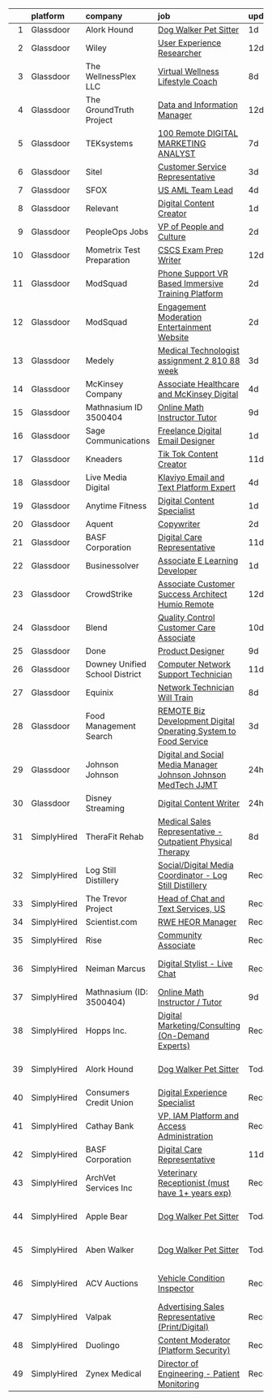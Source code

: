 

|    | platform    | company                        | job                                                                                                                                                                                                                                                                                                                                                                                                                                                                                                                                                                                                                                                                                                                                                                                                                                                                                                                                                                                                                                                                                                                                                                                                                                                                                                                                                           | update_time   | location                       |
|---:|:------------|:-------------------------------|:--------------------------------------------------------------------------------------------------------------------------------------------------------------------------------------------------------------------------------------------------------------------------------------------------------------------------------------------------------------------------------------------------------------------------------------------------------------------------------------------------------------------------------------------------------------------------------------------------------------------------------------------------------------------------------------------------------------------------------------------------------------------------------------------------------------------------------------------------------------------------------------------------------------------------------------------------------------------------------------------------------------------------------------------------------------------------------------------------------------------------------------------------------------------------------------------------------------------------------------------------------------------------------------------------------------------------------------------------------------|:--------------|:-------------------------------|
|  1 | Glassdoor   | Alork Hound                    | [Dog Walker Pet Sitter](https://www.glassdoor.com/partner/jobListing.htm?pos=108&ao=1110586&s=58&guid=00000181329fab588619d36d9d5a7875&src=GD_JOB_AD&t=SR&vt=w&ea=1&cs=1_e779810a&cb=1654411734491&jobListingId=1007916049081&cpc=AC285F3A3ECA6BB0&jrtk=3-0-1g4p9vatpr170801-1g4p9vau92hse000-ff724ecb54be2a79--6NYlbfkN0BK9GXDcakwdiqmeo8o-2GvkYnmPkq7xevAHdeF_847qgEqLohpJSeRuQHf9LuLTaWjjizpSVrtEUAcBZWssZ270Ukq_YCvNhSXKGSE4uZlt81PSYOIQpUyGvan-qGl7NcpuGzzujQR25pP_EHJx4OCVB7EvmIMigR7KAKZOduYxQc9mnVczTdob_H7Tejp7t4zvvaXKK4OBPN4R5BV64K9hhUPNJ5t1tHsJ8bUn4F5A0vYx1944Mk2ANf-_o119YSb7tdZxo_DrK9ZNfa1hj_Y9wr-jPRFnCmfpujfz1HsqNI5ipTHBXEtOecBKTyU6AtHjImRwSqtpDD3tozRA0lC6S37UDYpxjVynid37sF4rdaR62SD1kxBmQSkyQoMP45iDPgrtM6Li3ObU3KIKtBIyecYfKQko8Mb6j3e84f1iho7j7_sphvrxya67M9ZkmM0RaSOeGTCBd9zxARB0fuCJnk2fiAvGQQ%3D)                                                                                                                                                                                                                                                                                                                                                                                                                                                                                                                                | 1d            | Des Moines, IA                 |
|  2 | Glassdoor   | Wiley                          | [User Experience Researcher](https://www.glassdoor.com/partner/jobListing.htm?pos=127&ao=1136043&s=58&guid=00000181329fab588619d36d9d5a7875&src=GD_JOB_AD&t=SR&vt=w&cs=1_d0fff463&cb=1654411734493&jobListingId=1007885189157&jrtk=3-0-1g4p9vatpr170801-1g4p9vau92hse000-14dbec7bf3a1ccbe-)                                                                                                                                                                                                                                                                                                                                                                                                                                                                                                                                                                                                                                                                                                                                                                                                                                                                                                                                                                                                                                                                   | 12d           | Hoboken, NJ                    |
|  3 | Glassdoor   | The WellnessPlex  LLC          | [Virtual Wellness   Lifestyle Coach](https://www.glassdoor.com/partner/jobListing.htm?pos=117&ao=1136043&s=58&guid=00000181329fab588619d36d9d5a7875&src=GD_JOB_AD&t=SR&vt=w&ea=1&cs=1_ba8993e5&cb=1654411734492&jobListingId=1007898788425&jrtk=3-0-1g4p9vatpr170801-1g4p9vau92hse000-13a9b934ef70cfff-)                                                                                                                                                                                                                                                                                                                                                                                                                                                                                                                                                                                                                                                                                                                                                                                                                                                                                                                                                                                                                                                      | 8d            | Remote                         |
|  4 | Glassdoor   | The GroundTruth Project        | [Data and Information Manager](https://www.glassdoor.com/partner/jobListing.htm?pos=106&ao=1110586&s=58&guid=00000181329fab588619d36d9d5a7875&src=GD_JOB_AD&t=SR&vt=w&cs=1_0cb038eb&cb=1654411734490&jobListingId=1007885632179&cpc=75B6770C194DCF89&jrtk=3-0-1g4p9vatpr170801-1g4p9vau92hse000-68a314f5f4fc57f5--6NYlbfkN0BL-Tn3Jlwx4hCtCZrdWEXV-dJO5Q9TculpCQdvoUezkbrrL9_b_ZRZN5SPiv7-Nhl0EjrZUSwaR0KQMJ9xtIMhC6dgZuyZasP4sUthKeuqNoMHCQ6MyG3PRBtJucMbiipP-U82FFO5nlJrngKhr8Zk7nefZ-64p0vo56PcfoPYORxf13tEBUMcfOOKQaDvLcZkoIKPrncTttkRnBlHOlzwc833a-R-XVpJ00UkzL76z6JbfYNsCuV8hRKz290CMyqvQrVHwFDUTcrdbWVfYvEZjry1OQNwx97VLUOATrDhKE0pnQyg_JpgkrBZAaRxkPjjNfcLkwLzr9WolBenli80ARhqAHaM1EolRtXLT7a8fFzkOyxHoLL5dOO-ehRoGQGNp0IgnCkKnvAL5H7LLysKRW4Y38gN5NizkQhre55aPflKDVCOfoidBhmWLbWbuGd6jZpk9qv4WOxzF2rTu6UAwV-NGhb94jpLNl8gwq_ylUcNHw0465swrw0Ep9Z2XU5dJK1XlpYM6G151B2jiNPm)                                                                                                                                                                                                                                                                                                                                                                                                                                                                            | 12d           | Remote                         |
|  5 | Glassdoor   | TEKsystems                     | [100  Remote   DIGITAL MARKETING ANALYST](https://www.glassdoor.com/partner/jobListing.htm?pos=110&ao=1110586&s=58&guid=00000181329fab588619d36d9d5a7875&src=GD_JOB_AD&t=SR&vt=w&cs=1_040ad64d&cb=1654411734491&jobListingId=1007899974999&cpc=654405A9B1E0A9F5&jrtk=3-0-1g4p9vatpr170801-1g4p9vau92hse000-5149cb0d9f3e61b0--6NYlbfkN0AuKz8EBO1xHDEL7V2YF9xF3dC_I9B9i-Zw2Jh8clPMK9BxhHDJszxSomyxvhgA2FYx_ZUGr3UZh_yQj7USsy-jLLUm-deFajtvqIwL0tLHu7O-y3qtEMxoepAbc9WZR48j7pLCi7tV42EPq6wP2jJARL2-ND4HmRl8AuKNSB2xaX8R6nw4Rn3rY-SWkGlV25rxLUF0cEmObBE5uwnXHWvM0Ue19hG1rbe8nxin9_L5YOz0vFvFBXHwY2GA9jRjpQGMN2PFqNX2qHItrCaY36fsSmMgzHs_NVVaF-aVdPvgTa0Co1x_11SK5af01SKyl158JtzL5mpi3aHVEPgYU4k1DaG8duRfxqK6w0xL9nv53qRswXYcdTSWL1PxkTEi3MMRNqegaVt1cb_vibQddebPJb9XcbsKrIbX0RS2YV2E86tF8NkIDrQBxP_Ni_oYzZbzdmQqmgrUgfyWJAiyf9pvVYYyirWvgz2jVekGzcLfsE5YhSrnxu7YLsN7NiVP36c2P8CmWScFJhqTOCq9S6PGGcTzqyXllXbvN1R6oQULu49fbHLrSQ9S4knh-5blccuZBP0mqQzBPQ3F_-1cNNtKkHEtJMWXBUWp4TnZAsnIqjriUbYNBWRbPvljN8-PNnTJXB8YrAO6voSuAIHBTksCtpFNAeZmEcdXpgwR2RTHRsXtfEhlosp4vJw-1DCZRzkoNTT5dJ_YjgNm_DtsV5etALwIg91in9OM32OwEvDR5HBjeahsagmNdWoU9nod3SPYKpALRqkqb3Zg9W5fJ1h05ADaGQxE8K5pj96mftUgDpvrYDCX1Sc7EozQZ7oou7LodDQ7BhqNYnS3YDeSfwF6kiJfuPCDAA4UaK3Il3fWALZvw9mO_Hu-DxIfYVVdvQAV4wqTP32I591vWzoDbfSSJ0wsnxOod4-AyLlBVB_c7ixMHakfDf74ChKsRsZVq80oJwdaSAMKX9E4PhEEw2xx) | 7d            | Portland, OR                   |
|  6 | Glassdoor   | Sitel                          | [Customer Service Representative](https://www.glassdoor.com/partner/jobListing.htm?pos=105&ao=1110586&s=58&guid=00000181329fab588619d36d9d5a7875&src=GD_JOB_AD&t=SR&vt=w&cs=1_c2985926&cb=1654411734490&jobListingId=1007909330240&cpc=FAE5E775D180B2FB&jrtk=3-0-1g4p9vatpr170801-1g4p9vau92hse000-a3337930f4f5ff1d--6NYlbfkN0CBtZxUpP1QTOYFeIJnsNrvL2IvFQoGtsAuEWSa46ujWchAy_wA9SYXR3yaHNsjgXrcQHRvIinMTp5GEKJ2S4t2yy6MNG8BtsIhhNf5nnxkqjRp12Xbi1bkS2Id3RNBFcHsqGFBmA8-__pQGRluRP0gMRvkhM7W_2gtdeXXI95GjRqdfNSeorqUHQ9-wlmbRwocIcuFCQM1F83xKCbKhQn7u0X5M0bhjNpCZJTIaSfpkJe59u86dfT3-bTILd3STK3qWaBz6AidQm1Twm_0gOkYAcxLTgrC9miPTx2lAKYpq5RhlPKZpZnjtat0begg9iJoTNGDIz5IE1RxuXrq4ZOegnyzGjScJrG5h7DVjLUKcaL0l9Tf_CmRj4gErVm6A2KPmSqATE7Fjd4nbJwI3tsx-bgc4aKsNWOmUEuIH0a0d99BkHtnR3we3d7Uclzu78Ihk9yj5gfYcgloSK69IX7zTvgbo8mwKL5oxd5SPlCWBUx7MSq2TpbdgGWzN_7ghGvzLW9lzKy9g1IjD4s2dez30QrkQCYKxB45W7F32i50l-8ls-ac6y5k)                                                                                                                                                                                                                                                                                                                                                                                                                                         | 3d            | Knoxville, TN                  |
|  7 | Glassdoor   | SFOX                           | [US AML Team Lead](https://www.glassdoor.com/partner/jobListing.htm?pos=128&ao=1136043&s=58&guid=00000181329fab588619d36d9d5a7875&src=GD_JOB_AD&t=SR&vt=w&cs=1_47d6b034&cb=1654411734493&jobListingId=1007907080345&jrtk=3-0-1g4p9vatpr170801-1g4p9vau92hse000-3edce256bbd78b30-)                                                                                                                                                                                                                                                                                                                                                                                                                                                                                                                                                                                                                                                                                                                                                                                                                                                                                                                                                                                                                                                                             | 4d            | Remote                         |
|  8 | Glassdoor   | Relevant                       | [Digital Content Creator](https://www.glassdoor.com/partner/jobListing.htm?pos=118&ao=1136043&s=58&guid=00000181329fab588619d36d9d5a7875&src=GD_JOB_AD&t=SR&vt=w&cs=1_c85c1cb9&cb=1654411734492&jobListingId=1007917404276&jrtk=3-0-1g4p9vatpr170801-1g4p9vau92hse000-001c04b7fc8706a0-)                                                                                                                                                                                                                                                                                                                                                                                                                                                                                                                                                                                                                                                                                                                                                                                                                                                                                                                                                                                                                                                                      | 1d            | Remote                         |
|  9 | Glassdoor   | PeopleOps Jobs                 | [VP of People and Culture](https://www.glassdoor.com/partner/jobListing.htm?pos=115&ao=1136043&s=58&guid=00000181329fab588619d36d9d5a7875&src=GD_JOB_AD&t=SR&vt=w&cs=1_573e3601&cb=1654411734491&jobListingId=1007914123648&jrtk=3-0-1g4p9vatpr170801-1g4p9vau92hse000-fffb6c26d4a30ea4-)                                                                                                                                                                                                                                                                                                                                                                                                                                                                                                                                                                                                                                                                                                                                                                                                                                                                                                                                                                                                                                                                     | 2d            | Remote                         |
| 10 | Glassdoor   | Mometrix Test Preparation      | [CSCS Exam Prep Writer](https://www.glassdoor.com/partner/jobListing.htm?pos=107&ao=1110586&s=58&guid=00000181329fab588619d36d9d5a7875&src=GD_JOB_AD&t=SR&vt=w&ea=1&cs=1_03507e12&cb=1654411734491&jobListingId=1007886296167&cpc=C4A69CCDBB3B9599&jrtk=3-0-1g4p9vatpr170801-1g4p9vau92hse000-17f6d27c1c44c075--6NYlbfkN0ATmSSpKrHMHm9Dq56dVK5ZPD4usKt266Vnq4YNDr0FwY_Ae90X-hPRLeL3dxpci7N_K0uFlDJkOknqEJJbGCDgni-gOxN0aw_b16JFHsd-cNOYMnxdqRU9ilqR5t73ABD2-3uIIBqgl9RBukSSwCL46Pyh2GMOXCdQV1s_XnEOOwQwwc-4toJ19HJyRhkd9AWbgT82nHtNHTJUmUIzh-nOW085TmDKu-Ql2E0qGtNynHSJ8FkFL4GLP0ylcJ9m4JbWgdGKhT-RZemi572ZgpXJQLbg5SKBLhrXxdJcPXZoP6YDdsNR_0e2a6gfBOg_XyZsyTUbCU7XPpGHDd-8nEDrT07Pk0MMxajMFXKdNuTsWLmGwBpoopJmQxQ0hJjhvlUZa9rP7E2ueaoxEuYm2INhIm2ZPwH6nP2Iyc0rH3Y32xg_VgbCrn-47dJsuYAFspEoljVT_fRgUTQajcbSyLCkMO-Z-vc51rVNC7FWfA3NIn3WpAbQzsaVKBHoFp2SksU%3D)                                                                                                                                                                                                                                                                                                                                                                                                                                                                                                | 12d           | Remote                         |
| 11 | Glassdoor   | ModSquad                       | [Phone Support   VR Based Immersive Training Platform](https://www.glassdoor.com/partner/jobListing.htm?pos=121&ao=1136043&s=58&guid=00000181329fab588619d36d9d5a7875&src=GD_JOB_AD&t=SR&vt=w&ea=1&cs=1_af54c3fc&cb=1654411734492&jobListingId=1007914451778&jrtk=3-0-1g4p9vatpr170801-1g4p9vau92hse000-ac07e67f874fa137-)                                                                                                                                                                                                                                                                                                                                                                                                                                                                                                                                                                                                                                                                                                                                                                                                                                                                                                                                                                                                                                    | 2d            | Remote                         |
| 12 | Glassdoor   | ModSquad                       | [Engagement Moderation   Entertainment Website](https://www.glassdoor.com/partner/jobListing.htm?pos=125&ao=1136043&s=58&guid=00000181329fab588619d36d9d5a7875&src=GD_JOB_AD&t=SR&vt=w&ea=1&cs=1_818c3399&cb=1654411734493&jobListingId=1007914451785&jrtk=3-0-1g4p9vatpr170801-1g4p9vau92hse000-e01aebc699bf8670-)                                                                                                                                                                                                                                                                                                                                                                                                                                                                                                                                                                                                                                                                                                                                                                                                                                                                                                                                                                                                                                           | 2d            | Remote                         |
| 13 | Glassdoor   | Medely                         | [Medical Technologist assignment  2 810 88 week](https://www.glassdoor.com/partner/jobListing.htm?pos=109&ao=1110586&s=58&guid=00000181329fab588619d36d9d5a7875&src=GD_JOB_AD&t=SR&vt=w&cs=1_27e93cba&cb=1654411734491&jobListingId=1007910536813&cpc=56C4EA4A1A191A49&jrtk=3-0-1g4p9vatpr170801-1g4p9vau92hse000-ff20c0873c05e2ad--6NYlbfkN0ACukSxGF2_NdOysT3aMhAHK4WO_w6Vhqdnkws-TCRQWZtPA-xM905aOTb8_NFzXe4UFeDEJaELYRBOvnMDun9gObMCOgnRLkXgILK3ZfuKW99FKt3tFywnW5ofy2PwYMLmiOgSb6KvlQFXz7HBtoSJRWXSDnn1GEZilFJl7U1Ebu-rbZMVIA5k-v4T_4Yga6GvF5Mi6XX4SlzhAX41Sr3fnVkaztHU0dJ2oJKBIidsv6qgWmb9-r21LDfY4kJNK9K0tLFO6Zr9D36xQTDggyjonrOPmlwZOzaoFaHHzTLiTJpnV3IpSgrGzK8zHXfjfMqv_X6sXE4RgPJFe8xzOkQBanW_9L_VIPxmBX6wTTlVBXlkXkm5sc4UVcWLzYktXCa833YFyU-fOkup9BaOuNwsum4DZbwE3byUCPpQLbU9blwU1z7bqrrooxnQPoBm4IQTLik3BKOgZPcxLrOgtjl4tYaG5gqyRsvEjbRPtNPF7BW9DRRH21ouxBmDXbqzJ_pWvu9Wtc3G5EyplJBI_JDkcndL3kHni1Zi2M4WT__gdN5cWQxKbdM9sCRMsdhhYFJIpMbdzf9RZcURXxgeSsmWTM9DdI-2AKXtFDA7binytmsnvWE7OQeVv2fpkHCwI1WndHXsDh7lQxhN3SCSrvSNEzikijVnfnHRlU0xm2VutJP1fV8TbbEul2igbkmRi7mINWbNs4Catg%3D%3D)                                                                                                                                                                                                                                                              | 3d            | Troy, OH                       |
| 14 | Glassdoor   | McKinsey   Company             | [Associate   Healthcare and McKinsey Digital](https://www.glassdoor.com/partner/jobListing.htm?pos=124&ao=1136043&s=58&guid=00000181329fab588619d36d9d5a7875&src=GD_JOB_AD&t=SR&vt=w&cs=1_c20996d2&cb=1654411734493&jobListingId=1007905828835&jrtk=3-0-1g4p9vatpr170801-1g4p9vau92hse000-de02aeae97a19935-)                                                                                                                                                                                                                                                                                                                                                                                                                                                                                                                                                                                                                                                                                                                                                                                                                                                                                                                                                                                                                                                  | 4d            | Atlanta, GA                    |
| 15 | Glassdoor   | Mathnasium  ID  3500404        | [Online Math Instructor   Tutor](https://www.glassdoor.com/partner/jobListing.htm?pos=116&ao=1136043&s=58&guid=00000181329fab588619d36d9d5a7875&src=GD_JOB_AD&t=SR&vt=w&ea=1&cs=1_51d91f4f&cb=1654411734492&jobListingId=1007895614711&jrtk=3-0-1g4p9vatpr170801-1g4p9vau92hse000-809b1b37cd01241b-)                                                                                                                                                                                                                                                                                                                                                                                                                                                                                                                                                                                                                                                                                                                                                                                                                                                                                                                                                                                                                                                          | 9d            | Remote                         |
| 16 | Glassdoor   | Sage Communications            | [Freelance Digital Email Designer](https://www.glassdoor.com/partner/jobListing.htm?pos=102&ao=1110586&s=58&guid=00000181329fab588619d36d9d5a7875&src=GD_JOB_AD&t=SR&vt=w&ea=1&cs=1_25548f09&cb=1654411734490&jobListingId=1007916382036&cpc=A0637F14311B9419&jrtk=3-0-1g4p9vatpr170801-1g4p9vau92hse000-9138dbce5ae0f4d4--6NYlbfkN0Bw4eilJLL6njo-bmuEWNQ4kNTbq7KRyPE7FcZd-Sq0cUNIlHWg1RmZdtZxYgPgvMKCcW470oMEKm9yUfH-WhpZfbhmF4BinsG6u2z6Sv0cm_laneQccpVMRJj7W4vUwLsothWtwiHVusC3CTakdu2x4B5fb5YmBF7pJm-ZDntAkSBF-tREePaSBYMZNMS9LjNZup-BxgL-Vros1RJFMGtNcLrvadymfvzKCPBtzOmg5y8CSqHwGspwwwOt7G2Bg8vKuHgX53wsHM-Pu8MHlcqlhpctMceOfCCFJhFB3byYQPrAh-sCbrsSb_1xYiupi4n2FoWjVzBO3YiezJSgaVuU9BgY67XhOsNid1-ejfMJJ8y0weAnQnMOODOo7y-NnkSmDpXufSGIwoLALMyZF5eNUkAIajB1CBLe--0MxFpK5_CvqLWV9MnZnzXkX4LvOmUKbKRzeop_6XKHwQ9T7qWH6uwBZonJ2eFiqLP1VRqxdlT3hfP4_ODmznnIbltzfII%3D)                                                                                                                                                                                                                                                                                                                                                                                                                                                                                     | 1d            | Massachusetts                  |
| 17 | Glassdoor   | Kneaders                       | [Tik Tok Content Creator](https://www.glassdoor.com/partner/jobListing.htm?pos=129&ao=1136043&s=58&guid=00000181329fab588619d36d9d5a7875&src=GD_JOB_AD&t=SR&vt=w&ea=1&cs=1_02b0ac22&cb=1654411734493&jobListingId=1007890173137&jrtk=3-0-1g4p9vatpr170801-1g4p9vau92hse000-75a2260f8256db3e-)                                                                                                                                                                                                                                                                                                                                                                                                                                                                                                                                                                                                                                                                                                                                                                                                                                                                                                                                                                                                                                                                 | 11d           | American Fork, UT              |
| 18 | Glassdoor   | Live Media Digital             | [Klaviyo Email and Text Platform Expert](https://www.glassdoor.com/partner/jobListing.htm?pos=104&ao=1110586&s=58&guid=00000181329fab588619d36d9d5a7875&src=GD_JOB_AD&t=SR&vt=w&ea=1&cs=1_ea99221d&cb=1654411734490&jobListingId=1007905273568&cpc=47CFDC01B3F81FAC&jrtk=3-0-1g4p9vatpr170801-1g4p9vau92hse000-ae8ad084977edd4a--6NYlbfkN0DWBQaY2zwAgLYjaHT7Fkd6i5PkXdnv4VQtX_K4EGjieNAi7hF5eXFClefUIk4sLcqZhMkg0gkgeLOHWVqxF11QzDrvKwzS56As2KYy_sCgKTj7OwB7obsZpsY4UrQ6B6W7u09d54JwKn4MEWfMeAjPE8c7beYuWLfTxGojTFpwzedircoc938xLr2GGDob2AWJCypMgkeBxXN6jkaovIhipIAFgoxNqZFYGKsKk64zNOLEI51peI3uyLjPGqh6R2usVVJLRM3ZPbIuPFgxEVo_jJ99xXVgQiQ5j3SPGo5pju37UJOSZ2wtar4cCBsp2quXpo-G8GqSQ3FYfHY79HiFxF5UwiAlCTIxkgKTH5wy4UUz5S7uwb8SuixF8ysoCUVcnE5Wi1YkMXr8cwu8h3bXM-KMaj32NOiobRz0kREbuxnQZgMLMuEQympalcMh9-y7CEuLYtQ32Hv__cxAW9DkI3BRNWoq5wedipvoi_i8hBiLqmPQ0jGdGpczqHv9kY0%3D)                                                                                                                                                                                                                                                                                                                                                                                                                                                                               | 4d            | Remote                         |
| 19 | Glassdoor   | Anytime Fitness                | [Digital Content Specialist](https://www.glassdoor.com/partner/jobListing.htm?pos=103&ao=1110586&s=58&guid=00000181329fab588619d36d9d5a7875&src=GD_JOB_AD&t=SR&vt=w&ea=1&cs=1_dad22d5e&cb=1654411734490&jobListingId=1007916007405&cpc=AC285F3A3ECA6BB0&jrtk=3-0-1g4p9vatpr170801-1g4p9vau92hse000-b730ad67e4610c4d--6NYlbfkN0AoDDpkrGhtzKE0gVp1BlX-LnPD9pSPoLM4cZg7PJyRwXta8g-PD65gtwwxll4D2MuHAFo27I93awlALvy9Y0Mn9HhJvejTWrye-1QKMASfk8GOxbKNyGPZn20x4UqE5clZSz9ts_BJJVK9mq7LLMlk8MttZzhMOPlhYFa7gQ4_ehER4jnC61pV7zBiPeL3HXpTZAqYcw3K3TElswTbC0PTsdMKFIu2A6Cvc7CvcrSzZu57GTPPOiGbwFMzTt3dkfhDXNT4XaBb_NbfPFKYX6W-ILP6tDB2drY4KHaWpKHdPvFE_jQXUTwAlxvNuNLeh7Skj19Vs06jbEGjEM4TcOC2j7ljiHuAkn8IRuZcoaaeH_s_i4XQZ5iDYgA_8DkdVb8uBGdYMv2zvGTfzuli0nr4PHHVRsZTGWzVB98eOFzzTlOpp2KzviV9D2_VCIhBx3InbrIie6EBMR1z--niJ-Azo0tC70Mhmbd1tQ50M_BYPTy0AyoNAKKcftuPp2paK1g%3D)                                                                                                                                                                                                                                                                                                                                                                                                                                                                                           | 1d            | Remote                         |
| 20 | Glassdoor   | Aquent                         | [Copywriter](https://www.glassdoor.com/partner/jobListing.htm?pos=111&ao=1110586&s=58&guid=00000181329fab588619d36d9d5a7875&src=GD_JOB_AD&t=SR&vt=w&cs=1_45ec1506&cb=1654411734491&jobListingId=1007914398207&cpc=334ABAF5D42DC775&jrtk=3-0-1g4p9vatpr170801-1g4p9vau92hse000-a7a1d026ea648034--6NYlbfkN0DMrcEu7yrtATojKJA7cEzGQ3FdRGWLh0CZQInL4ECGI9gD0Wolx9R2EDT7B77c2cSymM_uSYRioRs7ecjj2HwU4YNswYMNTZE0nYhXPmEAYwsAriNAwgqoFob9aVZYDg1vx1oLzhH-7VaKfYw2xtmfryrG52qPWI5-X41sYkEIJGjLpXtgD5HAyL58_nIC1jnw6dLIWgATNwPCND4uZ7qPgL-k_hM0bXYbaqVuCteYj_w55ToErEJ9MBsjsTq5ApsP9fxdI8x5urOl2VjsPhwMck0dAg-w2rtsbpRMB5ljOwm9k5fwIpjCCfRvdzKfsIOGNA0Xo36-qCdc_wvkGQmNcTnPm3m-VPlMa42uMOIo8jlA9pdpB7l2J3B9PQ_5crKju8M3xpzPDYUaXq1ju0OzR0-vYRv3_f6x7X67sKh0I0opq_ZucrliK4ghZ4p2_NPYbX2SJFjIDg%3D%3D)                                                                                                                                                                                                                                                                                                                                                                                                                                                                                                                                                                  | 2d            | Remote                         |
| 21 | Glassdoor   | BASF Corporation               | [Digital Care Representative](https://www.glassdoor.com/partner/jobListing.htm?pos=113&ao=1136043&s=58&guid=00000181329fab588619d36d9d5a7875&src=GD_JOB_AD&t=SR&vt=w&ea=1&cs=1_8115ba47&cb=1654411734491&jobListingId=1007888920939&jrtk=3-0-1g4p9vatpr170801-1g4p9vau92hse000-45282b90fdaaef96-)                                                                                                                                                                                                                                                                                                                                                                                                                                                                                                                                                                                                                                                                                                                                                                                                                                                                                                                                                                                                                                                             | 11d           | Remote                         |
| 22 | Glassdoor   | Businessolver                  | [Associate E Learning Developer](https://www.glassdoor.com/partner/jobListing.htm?pos=119&ao=1136043&s=58&guid=00000181329fab588619d36d9d5a7875&src=GD_JOB_AD&t=SR&vt=w&cs=1_ffde0ce0&cb=1654411734492&jobListingId=1007916416292&jrtk=3-0-1g4p9vatpr170801-1g4p9vau92hse000-53f615bb92c1c5b1-)                                                                                                                                                                                                                                                                                                                                                                                                                                                                                                                                                                                                                                                                                                                                                                                                                                                                                                                                                                                                                                                               | 1d            | West Des Moines, IA            |
| 23 | Glassdoor   | CrowdStrike                    | [Associate Customer Success Architect  Humio  Remote ](https://www.glassdoor.com/partner/jobListing.htm?pos=126&ao=1136043&s=58&guid=00000181329fab588619d36d9d5a7875&src=GD_JOB_AD&t=SR&vt=w&cs=1_b0f4ff18&cb=1654411734493&jobListingId=1007886123756&jrtk=3-0-1g4p9vatpr170801-1g4p9vau92hse000-115fdcdb32b00d91-)                                                                                                                                                                                                                                                                                                                                                                                                                                                                                                                                                                                                                                                                                                                                                                                                                                                                                                                                                                                                                                         | 12d           | Remote                         |
| 24 | Glassdoor   | Blend                          | [Quality Control   Customer Care Associate](https://www.glassdoor.com/partner/jobListing.htm?pos=123&ao=1136043&s=58&guid=00000181329fab588619d36d9d5a7875&src=GD_JOB_AD&t=SR&vt=w&cs=1_4e9812f9&cb=1654411734492&jobListingId=1007893390150&jrtk=3-0-1g4p9vatpr170801-1g4p9vau92hse000-7f51d0c6a1812ba6-)                                                                                                                                                                                                                                                                                                                                                                                                                                                                                                                                                                                                                                                                                                                                                                                                                                                                                                                                                                                                                                                    | 10d           | Remote                         |
| 25 | Glassdoor   | Done                           | [Product Designer](https://www.glassdoor.com/partner/jobListing.htm?pos=101&ao=1110586&s=58&guid=00000181329fab588619d36d9d5a7875&src=GD_JOB_AD&t=SR&vt=w&cs=1_ad320d6f&cb=1654411734489&jobListingId=1007896596008&cpc=EE7F0D06914A6BE7&jrtk=3-0-1g4p9vatpr170801-1g4p9vau92hse000-62694e3607ed607e--6NYlbfkN0C-LxO6OzFeyYVxZOsqOoGVZSPgtH8WHva8NWd1WDVRmqXupYKp1xC7mBY477ooZpLSbW9f2GHbcWvIeALBGdza5CccmxxfJIlOcVioI_zaq_nlqjoAI9qWq4AcwmRasbYh3PVdAmo-nd2dfN4TyJGlDH__UQKqaR9AQZwfwL5gEGZlNmtrP0nIZZcyiivmOFmWZHaILyjoPh1rEylV5dNRIs_jr8hssIu3JislZpe9cH8uP5G0rDI7fkejtdjtFLnPRsbobfn_ST2W3SrY2-8QgOPSfbxyrqTrrMvfZ5AXXTlK-IyHAVZ2hzHBldfCLA324MN4xLh8_ZBoTl6Gr8AcZyXv__Fo2kJD_4uRYEyHgKJVa8RZwryoJ7VgrrXFdvW_XIxp5ve1U4tK1PlEwyOZ1Td30vz2-L9dRK-ac9hPGVRBqFnPF_EoxFNbf5H4yVr-6Ou2z8kknSicCVzHWt4uf8-9vD_-VxImktVKdjPh9KG4Ldh3BM3DS2kHB7riEPBWAZ_kyJ-XxdZVJinQ7QpkKXhtCXdCtUoINyfwY6JPOpl1be7v_CyvXtD91pMhIVbxKONlK_cPDhJkLMq--GwL)                                                                                                                                                                                                                                                                                                                                                                                                                        | 9d            | Remote                         |
| 26 | Glassdoor   | Downey Unified School District | [Computer Network Support Technician](https://www.glassdoor.com/partner/jobListing.htm?pos=122&ao=1136043&s=58&guid=00000181329fab588619d36d9d5a7875&src=GD_JOB_AD&t=SR&vt=w&cs=1_a0d0fcec&cb=1654411734492&jobListingId=1007890495961&jrtk=3-0-1g4p9vatpr170801-1g4p9vau92hse000-cec1bec8172b8864-)                                                                                                                                                                                                                                                                                                                                                                                                                                                                                                                                                                                                                                                                                                                                                                                                                                                                                                                                                                                                                                                          | 11d           | Downey, CA                     |
| 27 | Glassdoor   | Equinix                        | [Network Technician  Will Train ](https://www.glassdoor.com/partner/jobListing.htm?pos=130&ao=1136043&s=58&guid=00000181329fab588619d36d9d5a7875&src=GD_JOB_AD&t=SR&vt=w&ea=1&cs=1_1d75e189&cb=1654411734493&jobListingId=1007898774768&jrtk=3-0-1g4p9vatpr170801-1g4p9vau92hse000-e906e1e8c1f0cd81-)                                                                                                                                                                                                                                                                                                                                                                                                                                                                                                                                                                                                                                                                                                                                                                                                                                                                                                                                                                                                                                                         | 8d            | Secaucus, NJ                   |
| 28 | Glassdoor   | Food Management Search         | [REMOTE   Biz Development   Digital Operating System to Food Service](https://www.glassdoor.com/partner/jobListing.htm?pos=112&ao=1110586&s=58&guid=00000181329fab588619d36d9d5a7875&src=GD_JOB_AD&t=SR&vt=w&cs=1_6944f29f&cb=1654411734491&jobListingId=1007910497595&cpc=9908D8D4413DBB8A&jrtk=3-0-1g4p9vatpr170801-1g4p9vau92hse000-6c371b3676e2ca89--6NYlbfkN0A5Q-NUM5VOQJcgw0aOtbkFdKUztaVAJ2TtkczD_hHqETP2y8q68SCPO7eR8yfBTV5JVuC8rWRA2BL0RTXG8zG-_zU2P6kvrxaWWiSlh97fryqPHaGyspAcEwbHG2WUr2s7sqPlPDO8wJ8QJcH_Mfdg_xQLC6AjL2aBOHq2iVoIgXS7GfrpWEbOjQ4aqh139KqNJbegEwY31aux26ebxGsrIZZoABhM3YLQfk7AKWcPeNqhCdtO0Oks12o2H-AmBh2ODug5mLltknY7TEWpfeoij0CCnvqbTbk6jXfOhH4AS0wAisIfpqsSLrB569Jwf4TzQHAm308RWOx0Sk5XmnGQi_bX7IwK8z5F9l-2jycsGTibdnD-GB5plFJS9toGB_A9CbaiK2BvLj5eh-fSFe9eRjGI5oWX-WnyyseMTkdOiS0N0udw7LJCRm9xMvc-n4rSzBwSVxUElb2j8mlrAm-ipgJ0BHDYkwL7MngTYP0-RcjzF7dAZx0h3wOlATt0SaTgIt7wkSIiU6alehiF9RYSsagi8jcEc0GXudWqhImICU9PzPFL2k28h_i4rRvxW29hpWn7E43ez7qVlPf73I_xuIuWGFwrEOre5NA0JduK025QXJc3ARSdER4crVEjU3ZCDk6PCYCZlZmtRQIYwthwRk6FcGe9duI%3D)                                                                                                                                                                                                                                                                                       | 3d            | Chicago, IL                    |
| 29 | Glassdoor   | Johnson   Johnson              | [Digital and Social Media Manager  Johnson   Johnson MedTech  JJMT ](https://www.glassdoor.com/partner/jobListing.htm?pos=120&ao=1136043&s=58&guid=00000181329fab588619d36d9d5a7875&src=GD_JOB_AD&t=SR&vt=w&cs=1_cb6cab87&cb=1654411734492&jobListingId=1007917517267&jrtk=3-0-1g4p9vatpr170801-1g4p9vau92hse000-a4e6cb1705da6a20-)                                                                                                                                                                                                                                                                                                                                                                                                                                                                                                                                                                                                                                                                                                                                                                                                                                                                                                                                                                                                                           | 24h           | Chicago, IL                    |
| 30 | Glassdoor   | Disney Streaming               | [Digital Content Writer](https://www.glassdoor.com/partner/jobListing.htm?pos=114&ao=1136043&s=58&guid=00000181329fab588619d36d9d5a7875&src=GD_JOB_AD&t=SR&vt=w&cs=1_beef24c0&cb=1654411734491&jobListingId=1007917677738&jrtk=3-0-1g4p9vatpr170801-1g4p9vau92hse000-bbd5534f4887c1b4-)                                                                                                                                                                                                                                                                                                                                                                                                                                                                                                                                                                                                                                                                                                                                                                                                                                                                                                                                                                                                                                                                       | 24h           | San Antonio, TX                |
| 31 | SimplyHired | TheraFit Rehab                 | [Medical Sales Representative - Outpatient Physical Therapy](https://www.simplyhired.com/job/ikWySynj8juSIkgF_aQsL0rHVFzyM_rXSYLQ0KqCD6x6SfyRGav2ww?q=digital+platform)                                                                                                                                                                                                                                                                                                                                                                                                                                                                                                                                                                                                                                                                                                                                                                                                                                                                                                                                                                                                                                                                                                                                                                                       | 8d            | Westminster, MD                |
| 32 | SimplyHired | Log Still Distillery           | [Social/Digital Media Coordinator - Log Still Distillery](https://www.simplyhired.com/job/fH2QZt2Iln5MTxF261c3kWAI768bfNpp9YrA6UbACl6MOPOhDU69aQ?q=digital+platform)                                                                                                                                                                                                                                                                                                                                                                                                                                                                                                                                                                                                                                                                                                                                                                                                                                                                                                                                                                                                                                                                                                                                                                                          | Recently      | New Haven, KY                  |
| 33 | SimplyHired | The Trevor Project             | [Head of Chat and Text Services, US](https://www.simplyhired.com/job/z9XsD4e0sonaBAwCpsrqZXakAruOO1JrEFXoP7Ov4g0C5GLoWy9G_g?q=digital+platform)                                                                                                                                                                                                                                                                                                                                                                                                                                                                                                                                                                                                                                                                                                                                                                                                                                                                                                                                                                                                                                                                                                                                                                                                               | Recently      | United States                  |
| 34 | SimplyHired | Scientist.com                  | [RWE HEOR Manager](https://www.simplyhired.com/job/DlB5pi1m20BSZ3K5OgNLw4AYCYjURItK-2qPpHlclj-tEEdWSHSEvQ?q=digital+platform)                                                                                                                                                                                                                                                                                                                                                                                                                                                                                                                                                                                                                                                                                                                                                                                                                                                                                                                                                                                                                                                                                                                                                                                                                                 | Recently      | Remote                         |
| 35 | SimplyHired | Rise                           | [Community Associate](https://www.simplyhired.com/job/v5eoB2-nT4pauGWjrDu1822Pvqlueb1R-pv2IszuVtOkGJgKoaydcA?q=digital+platform)                                                                                                                                                                                                                                                                                                                                                                                                                                                                                                                                                                                                                                                                                                                                                                                                                                                                                                                                                                                                                                                                                                                                                                                                                              | Recently      | Remote                         |
| 36 | SimplyHired | Neiman Marcus                  | [Digital Stylist - Live Chat](https://www.simplyhired.com/job/CvAFVMCN-TRQZsigpMCF7Ee_TPbgo-YZ-wSTRRjzCONd7kgls9rG_w?q=digital+platform)                                                                                                                                                                                                                                                                                                                                                                                                                                                                                                                                                                                                                                                                                                                                                                                                                                                                                                                                                                                                                                                                                                                                                                                                                      | Recently      | Phoenix, AZ +4 locations       |
| 37 | SimplyHired | Mathnasium (ID: 3500404)       | [Online Math Instructor / Tutor](https://www.simplyhired.com/job/aDv_u6tol6UhyeG4ROKLhfGnu3PhxO52041awbPD_89-4SpMdkYwWg?q=digital+platform)                                                                                                                                                                                                                                                                                                                                                                                                                                                                                                                                                                                                                                                                                                                                                                                                                                                                                                                                                                                                                                                                                                                                                                                                                   | 9d            | Remote                         |
| 38 | SimplyHired | Hopps Inc.                     | [Digital Marketing/Consulting (On-Demand Experts)](https://www.simplyhired.com/job/SgWHDR-DunahCtUJSZs-hBApBRAAVSdUvnmIq-YQ5r8kUiO0HvKFMQ?q=digital+platform)                                                                                                                                                                                                                                                                                                                                                                                                                                                                                                                                                                                                                                                                                                                                                                                                                                                                                                                                                                                                                                                                                                                                                                                                 | Recently      | Remote                         |
| 39 | SimplyHired | Alork Hound                    | [Dog Walker Pet Sitter](https://www.simplyhired.com/job/bVNUpnA2q2YMpfH-2XpWYjQZpZ9yIkcDNDk_AtqTEqsroR9Ukkkjwg?q=digital+platform)                                                                                                                                                                                                                                                                                                                                                                                                                                                                                                                                                                                                                                                                                                                                                                                                                                                                                                                                                                                                                                                                                                                                                                                                                            | Today         | Santa Clara, CA +126 locations |
| 40 | SimplyHired | Consumers Credit Union         | [Digital Experience Specialist](https://www.simplyhired.com/job/I2wCGebuWuY6zYP2eGArR2bAaFtufeXuCkxaFNzlVdAzmWoXKo-WsQ?q=digital+platform)                                                                                                                                                                                                                                                                                                                                                                                                                                                                                                                                                                                                                                                                                                                                                                                                                                                                                                                                                                                                                                                                                                                                                                                                                    | Recently      | Lake Forest, IL                |
| 41 | SimplyHired | Cathay Bank                    | [VP, IAM Platform and Access Administration](https://www.simplyhired.com/job/ztx-GgJYqSUxjB7cr-m-Ax498HQXE5hkc38J3y0ub_G6mPCm9tuJZA?q=digital+platform)                                                                                                                                                                                                                                                                                                                                                                                                                                                                                                                                                                                                                                                                                                                                                                                                                                                                                                                                                                                                                                                                                                                                                                                                       | Recently      | Rosemead, CA                   |
| 42 | SimplyHired | BASF Corporation               | [Digital Care Representative](https://www.simplyhired.com/job/uXD3e94asM93B0dtmMB9kLZzTgm_pS_71oe4SoN7qcdEkvH_N5n7nw?q=digital+platform)                                                                                                                                                                                                                                                                                                                                                                                                                                                                                                                                                                                                                                                                                                                                                                                                                                                                                                                                                                                                                                                                                                                                                                                                                      | 11d           | Remote                         |
| 43 | SimplyHired | ArchVet Services Inc           | [Veterinary Receptionist (must have 1+ years exp)](https://www.simplyhired.com/job/jbGNwimpH_INS5rQrK0cr_Xl34_xtUUtMCmRvYloC17uzyqb1vmZ8A?q=digital+platform)                                                                                                                                                                                                                                                                                                                                                                                                                                                                                                                                                                                                                                                                                                                                                                                                                                                                                                                                                                                                                                                                                                                                                                                                 | Recently      | San Jose, CA                   |
| 44 | SimplyHired | Apple Bear                     | [Dog Walker Pet Sitter](https://www.simplyhired.com/job/AhiDPSuplt-uePiJ13LII3U3C_QMvqqpWAsjkOs1wm-dujvPIR2KlA?q=digital+platform)                                                                                                                                                                                                                                                                                                                                                                                                                                                                                                                                                                                                                                                                                                                                                                                                                                                                                                                                                                                                                                                                                                                                                                                                                            | Today         | Milpitas, CA +126 locations    |
| 45 | SimplyHired | Aben Walker                    | [Dog Walker Pet Sitter](https://www.simplyhired.com/job/F-deVFcH9vbOAdoEV4EPh9BOBVayyWini3dG2UDr7VJDzo0Fop9iEw?q=digital+platform)                                                                                                                                                                                                                                                                                                                                                                                                                                                                                                                                                                                                                                                                                                                                                                                                                                                                                                                                                                                                                                                                                                                                                                                                                            | Today         | Cupertino, CA +126 locations   |
| 46 | SimplyHired | ACV Auctions                   | [Vehicle Condition Inspector](https://www.simplyhired.com/job/oETSbXd3aR_VLt9fAHCAun9zSHLifZ7pINW6Po0SR-KDXNZESV-uQA?q=digital+platform)                                                                                                                                                                                                                                                                                                                                                                                                                                                                                                                                                                                                                                                                                                                                                                                                                                                                                                                                                                                                                                                                                                                                                                                                                      | Recently      | San Jose, CA +126 locations    |
| 47 | SimplyHired | Valpak                         | [Advertising Sales Representative (Print/Digital)](https://www.simplyhired.com/job/v2yeHdPKA4D98Hnhe8M3XPBm8xU7RzFQQp-rIGqcVKMzpa8w4t6b_A?q=digital+platform)                                                                                                                                                                                                                                                                                                                                                                                                                                                                                                                                                                                                                                                                                                                                                                                                                                                                                                                                                                                                                                                                                                                                                                                                 | Recently      | San Jose, CA                   |
| 48 | SimplyHired | Duolingo                       | [Content Moderator (Platform Security)](https://www.simplyhired.com/job/IVWkfenPN8jef4oopzzLLRHWe3-l1oBWjn__wSJ384Mo3HTz-_Iw4Q?q=digital+platform)                                                                                                                                                                                                                                                                                                                                                                                                                                                                                                                                                                                                                                                                                                                                                                                                                                                                                                                                                                                                                                                                                                                                                                                                            | Recently      | Remote                         |
| 49 | SimplyHired | Zynex Medical                  | [Director of Engineering - Patient Monitoring](https://www.simplyhired.com/job/Qjm60yleoLNPYPknR90RdlinUsm5PvstasPUstq_4ISTz6K6MEIcLw?q=digital+platform)                                                                                                                                                                                                                                                                                                                                                                                                                                                                                                                                                                                                                                                                                                                                                                                                                                                                                                                                                                                                                                                                                                                                                                                                     | Recently      | Englewood, CO                  |